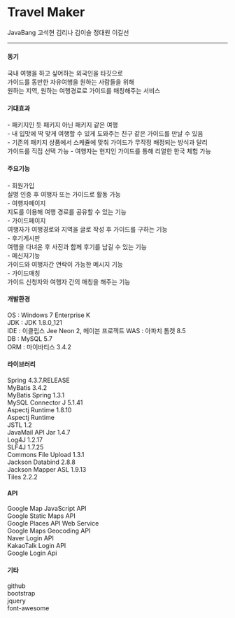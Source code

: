 # Travel Maker
JavaBang
고석현 김리나 김이슬 정대원 이길선
<hr>

<h4>동기</h4>
국내 여행을 하고 싶어하는 외국인을 타깃으로 <br>
가이드를 동반한 자유여행을 원하는 사람들을 위해 <br>
원하는 지역, 원하는 여행경로로 가이드를 매칭해주는 서비스

<h4>기대효과</h4>
- 패키지인 듯 패키지 아닌 패키지 같은 여행<br>
- 내 입맛에 딱 맞게 여행할 수 있게 도와주는 친구 같은 가이드를 만날 수 있음<br>
- 기존의 패키지 상품에서 스케쥴에 맞춰 가이드가 무작정 배정되는 방식과 달리<br>
   가이드를 직접 선택 가능
- 여행자는 현지인 가이드를 통해 리얼한 한국 체험 가능<br>

<h4>주요기능</h4>
- 회원가입<br>
  실명 인증 후 여행자 또는 가이드로 활동 가능<br>
- 여행자페이지<br>
  지도를 이용해 여행 경로를 공유할 수 있는 기능<br>
- 가이드페이지<br>
  여행자가 여행경로와 지역을 글로 작성 후 가이드를 구하는 기능<br>
- 후기게시판<br>
  여행을 다녀온 후 사진과 함께 후기를 남길 수 있는 기능<br>
- 메신저기능<br>
  가이드와 여행자간 연락이 가능한 메시지 기능<br>
- 가이드매칭<br>
  가이드 신청자와 여행자 간의 매칭을 해주는 기능<br>

<h4>개발환경</h4>
OS : Windows 7 Enterprise K<br>
JDK : JDK 1.8.0_121<br>
IDE : 이클립스 Jee Neon 2, 메이븐 프로젝트 
WAS : 아파치 톰켓 8.5<br>
DB : MySQL 5.7<br>
ORM : 마이바티스 3.4.2<br>

<h4>라이브러리</h4>
Spring 4.3.7.RELEASE<br>
MyBatis 3.4.2<br>
MyBatis Spring 1.3.1<br>
MySQL Connector J 5.1.41<br>
Aspectj Runtime 1.8.10<br>
Aspectj Runtime<br>
JSTL 1.2<br>
JavaMail API Jar 1.4.7<br>
Log4J 1.2.17<br>
SLF4J 1.7.25<br>
Commons File Upload 1.3.1<br>
Jackson Databind 2.8.8<br>
Jackson Mapper ASL 1.9.13<br>
Tiles 2.2.2<br>

<h4>API</h4>
Google Map JavaScript API<br>
Google Static Maps API<br>
Google Places API Web Service<br>
Google Maps Geocoding API<br>
Naver Login API<br>
KakaoTalk Login API<br>
Google Login Api<br>

<h4>기타</h4>
github<br>
bootstrap<br>
jquery<br>
font-awesome<br>
